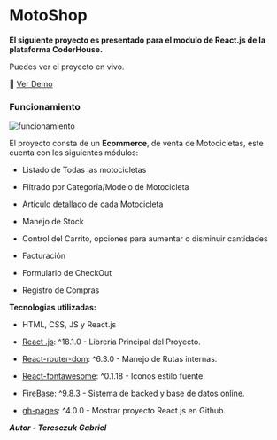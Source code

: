 # MotoShop

**El siguiente proyecto es presentado para el modulo de React.js de la plataforma CoderHouse.**

Puedes ver el proyecto en vivo.

👀 [Ver Demo](https://gabrielteresczuk.github.io/motoshop/)

### Funcionamiento

![funcionamiento](https://github.com/gabrielteresczuk/motoshop/blob/master/public/motoshop.gif?raw=true)

El proyecto consta de un **Ecommerce**, de venta de Motocicletas, este cuenta con los siguientes módulos:

  

- Listado de Todas las motocicletas

- Filtrado por Categoría/Modelo de Motocicleta

- Articulo detallado de cada Motocicleta

- Manejo de Stock

- Control del Carrito, opciones para aumentar o disminuir cantidades

- Facturación

- Formulario de CheckOut

- Registro de Compras

  

**Tecnologias utilizadas:**

  

- HTML, CSS, JS y React.js

- [React .js](https://github.com/facebook/react): ^18.1.0 - Librería Principal del Proyecto.

- [React-router-dom](https://github.com/remix-run/react-router): ^6.3.0 - Manejo de Rutas internas.

- [React-fontawesome](https://fontawesome.com/v5/docs/web/use-with/react): ^0.1.18 - Iconos estilo fuente.

- [FireBase](https://www.npmjs.com/package/firebase): ^9.8.3 - Sistema de backed y base de datos online.

- [gh-pages](https://www.npmjs.com/package/gh-pages): ^4.0.0 - Mostrar proyecto React.js en Github.

  

***Autor - Teresczuk Gabriel***